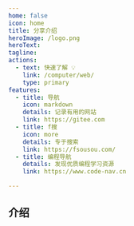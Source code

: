 ```yaml
---
home: false
icon: home
title: 分享介绍
heroImage: /logo.png
heroText: 
tagline: 
actions:
  - text: 快速了解 💡
    link: /computer/web/
    type: primary
features:
  - title: 导航
    icon: markdown
    details: 记录有用的网站
    link: https://gitee.com
  - title: f搜
    icon: more
    details: 专于搜索
    link: https://fsousou.com/
  - title: 编程导航
    details: 发现优质编程学习资源
    link: https://www.code-nav.cn

---
```


## 介绍
